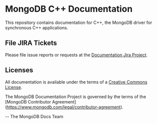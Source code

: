 MongoDB C++ Documentation
====================================

This repository contains documentation for C++, the MongoDB driver
for synchronous C++ applications.


File JIRA Tickets
-----------------

Please file issue reports or requests at the [Documentation Jira Project](https://jira.mongodb.org/browse/DOCS).

Licenses
--------

All documentation is available under the terms of a [Creative Commons
License](https://creativecommons.org/licenses/by-nc-sa/3.0/).

The MongoDB Documentation Project is governed by the terms of the
[MongoDB Contributor Agreement]
(https://www.mongodb.com/legal/contributor-agreement).

-- The MongoDB Docs Team
